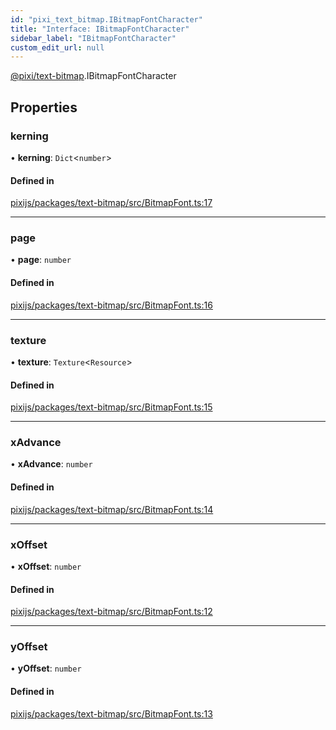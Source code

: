 ```yaml
---
id: "pixi_text_bitmap.IBitmapFontCharacter"
title: "Interface: IBitmapFontCharacter"
sidebar_label: "IBitmapFontCharacter"
custom_edit_url: null
---
```


[@pixi/text-bitmap](../modules/pixi_text_bitmap.md).IBitmapFontCharacter

## Properties

### kerning

• **kerning**: `Dict`<`number`\>

#### Defined in

[pixijs/packages/text-bitmap/src/BitmapFont.ts:17](https://github.com/pixijs/pixijs/blob/2194fe5c5/packages/text-bitmap/src/BitmapFont.ts#L17)

___

### page

• **page**: `number`

#### Defined in

[pixijs/packages/text-bitmap/src/BitmapFont.ts:16](https://github.com/pixijs/pixijs/blob/2194fe5c5/packages/text-bitmap/src/BitmapFont.ts#L16)

___

### texture

• **texture**: `Texture`<`Resource`\>

#### Defined in

[pixijs/packages/text-bitmap/src/BitmapFont.ts:15](https://github.com/pixijs/pixijs/blob/2194fe5c5/packages/text-bitmap/src/BitmapFont.ts#L15)

___

### xAdvance

• **xAdvance**: `number`

#### Defined in

[pixijs/packages/text-bitmap/src/BitmapFont.ts:14](https://github.com/pixijs/pixijs/blob/2194fe5c5/packages/text-bitmap/src/BitmapFont.ts#L14)

___

### xOffset

• **xOffset**: `number`

#### Defined in

[pixijs/packages/text-bitmap/src/BitmapFont.ts:12](https://github.com/pixijs/pixijs/blob/2194fe5c5/packages/text-bitmap/src/BitmapFont.ts#L12)

___

### yOffset

• **yOffset**: `number`

#### Defined in

[pixijs/packages/text-bitmap/src/BitmapFont.ts:13](https://github.com/pixijs/pixijs/blob/2194fe5c5/packages/text-bitmap/src/BitmapFont.ts#L13)
